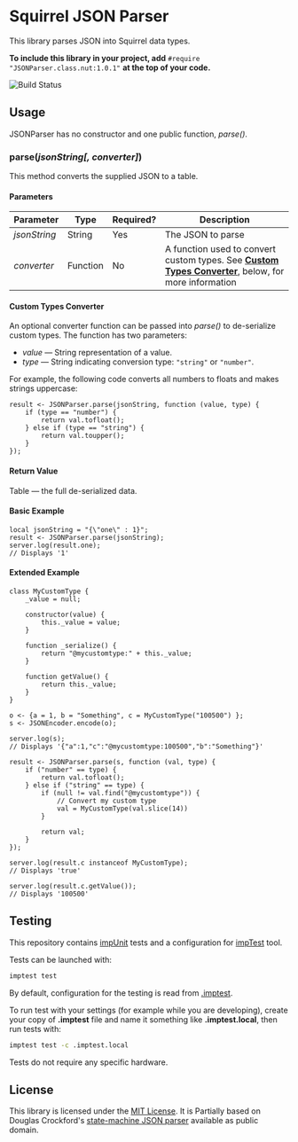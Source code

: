 # Squirrel JSON Parser #

This library parses JSON into Squirrel data types.

**To include this library in your project, add** `#require "JSONParser.class.nut:1.0.1"` **at the top of your code.**

![Build Status](https://cse-ci.electricimp.com/app/rest/builds/buildType:(id:JSONParser_BuildAndTest)/statusIcon)

## Usage ##

JSONParser has no constructor and one public function, *parse()*.

### parse(*jsonString[, converter]*)

This method converts the supplied JSON to a table.

#### Parameters ####

| Parameter | Type | Required? | Description |
| --- | --- | --- | --- |
| *jsonString* | String | Yes | The JSON to parse |
| *converter* | Function | No | A function used to convert custom types. See [**Custom Types Converter**](#custom-type-converter), below, for more information |

#### Custom Types Converter ####

An optional converter function can be passed into *parse()* to de-serialize custom types. The function has two parameters:

- *value* &mdash; String representation of a value.
- *type* &mdash; String indicating conversion type: `"string"` or `"number"`.

For example, the following code converts all numbers to floats and makes strings uppercase:

```squirrel
result <- JSONParser.parse(jsonString, function (value, type) {
    if (type == "number") {
        return val.tofloat();
    } else if (type == "string") {
        return val.toupper();
    }
});
```

#### Return Value ####

Table &mdash; the full de-serialized data.

#### Basic Example ####

```squirrel
local jsonString = "{\"one\" : 1}";
result <- JSONParser.parse(jsonString);
server.log(result.one);
// Displays '1'
```

#### Extended Example ####

```squirrel
class MyCustomType {
    _value = null;

    constructor(value) {
        this._value = value;
    }

    function _serialize() {
        return "@mycustomtype:" + this._value;
    }

    function getValue() {
        return this._value;
    }
}

o <- {a = 1, b = "Something", c = MyCustomType("100500") };
s <- JSONEncoder.encode(o);

server.log(s);
// Displays '{"a":1,"c":"@mycustomtype:100500","b":"Something"}'

result <- JSONParser.parse(s, function (val, type) {
    if ("number" == type) {
        return val.tofloat();
    } else if ("string" == type) {
        if (null != val.find("@mycustomtype")) {
            // Convert my custom type
            val = MyCustomType(val.slice(14))
        }

        return val;
    }
});

server.log(result.c instanceof MyCustomType);
// Displays 'true'

server.log(result.c.getValue());
// Displays '100500'
```

## Testing ##

This repository contains [impUnit](https://github.com/electricimp/impUnit) tests and a configuration for [impTest](https://github.com/electricimp/impTest) tool.

Tests can be launched with:

```bash
imptest test
```

By default, configuration for the testing is read from [.imptest](https://github.com/electricimp/impTest/blob/develop/docs/imptest-spec.md).

To run test with your settings (for example while you are developing), create your copy of **.imptest** file and name it something like **.imptest.local**, then run tests with:

 ```bash
 imptest test -c .imptest.local
 ```

Tests do not require any specific hardware.

## License ##

This library is licensed under the [MIT License](LICENSE). It is Partially based on Douglas Crockford's [state-machine JSON parser](https://github.com/douglascrockford/JSON-js/blob/master/json_parse_state.js) available as public domain.
